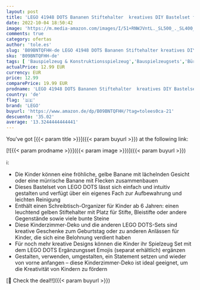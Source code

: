 ```yaml
---
layout: post
title: 'LEGO 41948 DOTS Bananen Stiftehalter  kreatives DIY Bastelset für Kinder ab 6 Jahren  Kinderzimmer-Deko  Schreibtisch-Organizer  Kinderspielzeug'
date: 2022-10-04 18:50:42
image: 'https://m.media-amazon.com/images/I/51+RNWJVntL._SL500_._SL400_.jpg'
comments: true
category: ofertas
author: 'tole.es'
slug: 'B09BNTQFHH-de LEGO 41948 DOTS Bananen Stiftehalter kreatives DIY...'
sku: 'B09BNTQFHH-de'
tags: [ 'Bauspielzeug & Konstruktionsspielzeug','Bauspielzeugsets','Bürobedarf & Schreibwaren','Büromaterial','Kleinteileaufbewahrung','Schreibtischzubehör & Ablage','Spielzeug','Stiftköcher','lego','🇩🇪', ]
actualPrice: 12.99 EUR
currency: EUR
price: 12.99
comparePrice: 19.99 EUR
prodname: 'LEGO 41948 DOTS Bananen Stiftehalter  kreatives DIY Bastelset für Kinder ab 6 Jahren  Kinderzimmer-Deko  Schreibtisch-Organizer  Kinderspielzeug'
country: 'de'
flag: '🇩🇪'
brand: 'LEGO'
buyurl: 'https://www.amazon.de/dp/B09BNTQFHH/?tag=tolees0ca-21'
descuento: '35.02'
average: '13.3244444444441'
---
```


You've got [{{< param title >}}]({{< param buyurl >}}) at the following link:

[![{{< param prodname >}}]({{< param image >}})]({{< param buyurl >}})

ℹ️:

- Die Kinder können eine fröhliche, gelbe Banane mit lächelnden Gesicht oder eine mürrische Banane mit Flecken zusammenbauen
- Dieses Bastelset von LEGO DOTS lässt sich einfach und intuitiv gestalten und verfügt über ein eigenes Fach zur Aufbewahrung und leichten Reinigung
- Enthält einen Schreibtisch-Organizer für Kinder ab 6 Jahren: einen leuchtend gelben Stiftehalter mit Platz für Stifte, Bleistifte oder andere Gegenstände sowie viele bunte Steine
- Diese Kinderzimmer-Deko und die anderen LEGO DOTS-Sets sind kreative Geschenke zum Geburtstag oder zu anderen Anlässen für Kinder, die sich eine Belohnung verdient haben
- Für noch mehr kreative Designs können die Kinder ihr Spielzeug Set mit dem LEGO DOTS Ergänzungsset Emojis (separat erhältlich) ergänzen
- Gestalten, verwenden, umgestalten, ein Statement setzen und wieder von vorne anfangen – diese Kinderzimmer-Deko ist ideal geeignet, um die Kreativität von Kindern zu fördern

[🛒 Check the deal!!]({{< param buyurl >}})
